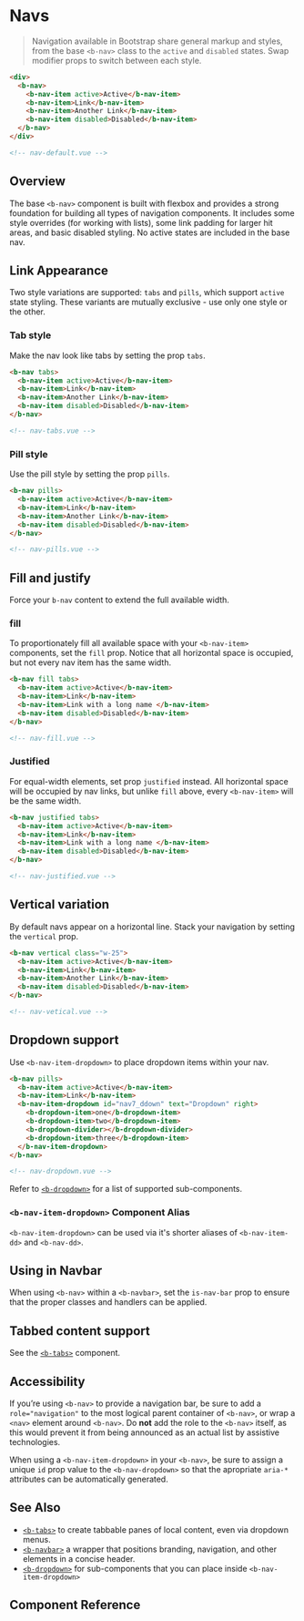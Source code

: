 # Navs

> Navigation available in Bootstrap share general markup and styles,
from the base `<b-nav>` class to the `active` and `disabled` states.
Swap modifier props to switch between each style.

```html
<div>
  <b-nav>
    <b-nav-item active>Active</b-nav-item>
    <b-nav-item>Link</b-nav-item>
    <b-nav-item>Another Link</b-nav-item>
    <b-nav-item disabled>Disabled</b-nav-item>
  </b-nav>
</div>

<!-- nav-default.vue -->
```

## Overview

The base `<b-nav>` component is built with flexbox and provides a strong
foundation for building all types of navigation components. It includes
some style overrides (for working with lists), some link padding for larger
hit areas, and basic disabled styling. No active states are included in the base nav.

## Link Appearance

Two style variations are supported: `tabs` and `pills`, which support `active` state styling.
These variants are mutually exclusive - use only one style or the other.

### Tab style

Make the nav look like tabs by setting the prop `tabs`.

```html
<b-nav tabs>
  <b-nav-item active>Active</b-nav-item>
  <b-nav-item>Link</b-nav-item>
  <b-nav-item>Another Link</b-nav-item>
  <b-nav-item disabled>Disabled</b-nav-item>
</b-nav>

<!-- nav-tabs.vue -->
```

### Pill style

Use the pill style by setting the prop `pills`.

```html
<b-nav pills>
  <b-nav-item active>Active</b-nav-item>
  <b-nav-item>Link</b-nav-item>
  <b-nav-item>Another Link</b-nav-item>
  <b-nav-item disabled>Disabled</b-nav-item>
</b-nav>

<!-- nav-pills.vue -->
```

## Fill and justify

Force your `b-nav` content to extend the full available width.

### fill

To proportionately fill all available space with your `<b-nav-item>` components,
set the `fill` prop. Notice that all horizontal space is occupied, but not
every nav item has the same width.

```html
<b-nav fill tabs>
  <b-nav-item active>Active</b-nav-item>
  <b-nav-item>Link</b-nav-item>
  <b-nav-item>Link with a long name </b-nav-item>
  <b-nav-item disabled>Disabled</b-nav-item>
</b-nav>

<!-- nav-fill.vue -->
```

### Justified

For equal-width elements, set prop `justified` instead. All horizontal space
will be occupied by nav links, but unlike `fill` above, every `<b-nav-item>`
will be the same width.

```html
<b-nav justified tabs>
  <b-nav-item active>Active</b-nav-item>
  <b-nav-item>Link</b-nav-item>
  <b-nav-item>Link with a long name </b-nav-item>
  <b-nav-item disabled>Disabled</b-nav-item>
</b-nav>

<!-- nav-justified.vue -->
```

## Vertical variation

By default navs appear on a horizontal line. Stack your navigation by setting
the `vertical` prop.

```html
<b-nav vertical class="w-25">
  <b-nav-item active>Active</b-nav-item>
  <b-nav-item>Link</b-nav-item>
  <b-nav-item>Another Link</b-nav-item>
  <b-nav-item disabled>Disabled</b-nav-item>
</b-nav>

<!-- nav-vetical.vue -->
```

## Dropdown support

Use `<b-nav-item-dropdown>` to place dropdown items within your nav.

```html
<b-nav pills>
  <b-nav-item active>Active</b-nav-item>
  <b-nav-item>Link</b-nav-item>
  <b-nav-item-dropdown id="nav7_ddown" text="Dropdown" right>
    <b-dropdown-item>one</b-dropdown-item>
    <b-dropdown-item>two</b-dropdown-item>
    <b-dropdown-divider></b-dropdown-divider>
    <b-dropdown-item>three</b-dropdown-item>
  </b-nav-item-dropdown>
</b-nav>

<!-- nav-dropdown.vue -->
```

Refer to [`<b-dropdown>`](../dropdown) for a list of supported sub-components.

### `<b-nav-item-dropdown>` Component Alias

`<b-nav-item-dropdown>` can be used via it's shorter aliases of `<b-nav-item-dd>` and `<b-nav-dd>`.


## Using in Navbar

When using `<b-nav>` within a `<b-navbar>`, set the `is-nav-bar` prop to ensure that the proper
classes and handlers can be applied.

## Tabbed content support

See the [`<b-tabs>`](./tabs) component.

## Accessibility
If you’re using `<b-nav>` to provide a navigation bar, be sure to add a
`role="navigation"` to the most logical parent container of `<b-nav>`, or wrap
a `<nav>` element around `<b-nav>`. Do **not** add the role to the `<b-nav>` itself,
as this would prevent it from being announced as an actual list by assistive technologies.

When using a `<b-nav-item-dropdown>` in your `<b-nav>`, be sure to assign a unique `id`
prop value to the `<b-nav-dropdown>` so that the apropriate `aria-*` attributes can
be automatically generated.

## See Also

- [`<b-tabs>`](./tabs) to create tabbable panes of local content, even via dropdown menus.
- [`<b-navbar>`](./navbar) a wrapper that positions branding, navigation, and other elements in a concise header.
- [`<b-dropdown>`](./dropdown) for sub-components that you can place inside `<b-nav-item-dropdown>`

## Component Reference

